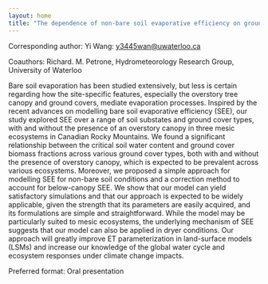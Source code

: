 ```yaml
---
layout: home
title: "The dependence of non-bare soil evaporative efficiency on ground cover biomass fractions in mesic ecosystems"
---
```



Corresponding author: Yi Wang: y3445wan@uwaterloo.ca

Coauthors: Richard. M. Petrone, Hydrometeorology Research Group, University of Waterloo 

Bare soil evaporation has been studied extensively, but less is certain regarding how the site-specific features, especially the overstory tree canopy and ground covers, mediate evaporation processes. Inspired by the recent advances on modelling bare soil evaporative efficiency (SEE), our study explored SEE over a range of soil substates and ground cover types, with and without the presence of an overstory canopy in three mesic ecosystems in Canadian Rocky Mountains. We found a significant relationship between the critical soil water content and ground cover biomass fractions across various ground cover types, both with and without the presence of overstory canopy, which is expected to be prevalent across various ecosystems. Moreover, we proposed a simple approach for modelling SEE for non-bare soil conditions and a correction method to account for below-canopy SEE. We show that our model can yield satisfactory simulations and that our approach is expected to be widely applicable, given the strength that its parameters are easily acquired, and its formulations are simple and straightforward. While the model may be particularly suited to mesic ecosystems, the underlying mechanism of SEE suggests that our model can also be applied in dryer conditions. Our approach will greatly improve ET parameterization in land-surface models (LSMs) and increase our knowledge of the global water cycle and ecosystem responses under climate change impacts.

Preferred format: Oral presentation
